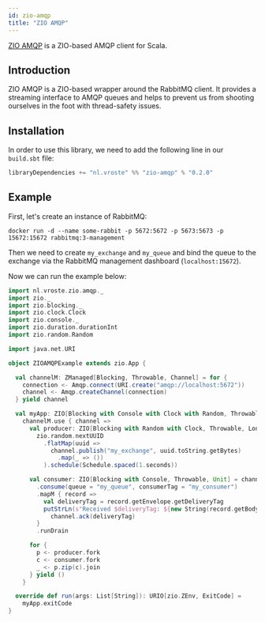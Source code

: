 ```yaml
---
id: zio-amqp
title: "ZIO AMQP"
---
```


[ZIO AMQP](https://github.com/svroonland/zio-amqp) is a ZIO-based AMQP client for Scala.

## Introduction

ZIO AMQP is a ZIO-based wrapper around the RabbitMQ client. It provides a streaming interface to AMQP queues and helps to prevent us from shooting ourselves in the foot with thread-safety issues.

## Installation

In order to use this library, we need to add the following line in our `build.sbt` file:

```scala
libraryDependencies += "nl.vroste" %% "zio-amqp" % "0.2.0"
```

## Example

First, let's create an instance of RabbitMQ:

```
docker run -d --name some-rabbit -p 5672:5672 -p 5673:5673 -p 15672:15672 rabbitmq:3-management
```

Then we need to create `my_exchange` and `my_queue` and bind the queue to the exchange via the RabbitMQ management dashboard (`localhost:15672`).

Now we can run the example below:

```scala
import nl.vroste.zio.amqp._
import zio._
import zio.blocking._
import zio.clock.Clock
import zio.console._
import zio.duration.durationInt
import zio.random.Random

import java.net.URI

object ZIOAMQPExample extends zio.App {

  val channelM: ZManaged[Blocking, Throwable, Channel] = for {
    connection <- Amqp.connect(URI.create("amqp://localhost:5672"))
    channel <- Amqp.createChannel(connection)
  } yield channel

  val myApp: ZIO[Blocking with Console with Clock with Random, Throwable, Unit] =
    channelM.use { channel =>
      val producer: ZIO[Blocking with Random with Clock, Throwable, Long] =
        zio.random.nextUUID
          .flatMap(uuid =>
            channel.publish("my_exchange", uuid.toString.getBytes)
              .map(_ => ())
          ).schedule(Schedule.spaced(1.seconds))

      val consumer: ZIO[Blocking with Console, Throwable, Unit] = channel
        .consume(queue = "my_queue", consumerTag = "my_consumer")
        .mapM { record =>
          val deliveryTag = record.getEnvelope.getDeliveryTag
          putStrLn(s"Received $deliveryTag: ${new String(record.getBody)}") *>
            channel.ack(deliveryTag)
        }
        .runDrain

      for {
        p <- producer.fork
        c <- consumer.fork
        _ <- p.zip(c).join
      } yield ()
    }

  override def run(args: List[String]): URIO[zio.ZEnv, ExitCode] =
    myApp.exitCode
}
```
